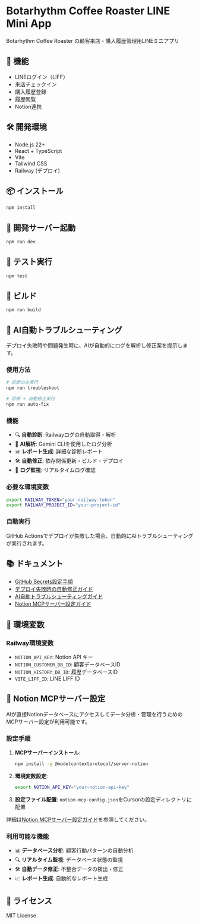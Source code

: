 # Botarhythm Coffee Roaster LINE Mini App

Botarhythm Coffee Roaster の顧客来店・購入履歴管理用LINEミニアプリ

## 🚀 機能

- LINEログイン（LIFF）
- 来店チェックイン
- 購入履歴登録
- 履歴閲覧
- Notion連携

## 🛠️ 開発環境

- Node.js 22+
- React + TypeScript
- Vite
- Tailwind CSS
- Railway (デプロイ)

## 📦 インストール

```bash
npm install
```

## 🚀 開発サーバー起動

```bash
npm run dev
```

## 🧪 テスト実行

```bash
npm test
```

## 🔨 ビルド

```bash
npm run build
```

## 🤖 AI自動トラブルシューティング

デプロイ失敗時や問題発生時に、AIが自動的にログを解析し修正案を提示します。

### 使用方法

```bash
# 診断のみ実行
npm run troubleshoot

# 診断 + 自動修正実行
npm run auto-fix
```

### 機能

- 🔍 **自動診断**: Railwayログの自動取得・解析
- 🤖 **AI解析**: Gemini CLIを使用したログ分析
- 📊 **レポート生成**: 詳細な診断レポート
- 🛠️ **自動修正**: 依存関係更新・ビルド・デプロイ
- 📝 **ログ監視**: リアルタイムログ確認

### 必要な環境変数

```bash
export RAILWAY_TOKEN="your-railway-token"
export RAILWAY_PROJECT_ID="your-project-id"
```

### 自動実行

GitHub Actionsでデプロイが失敗した場合、自動的にAIトラブルシューティングが実行されます。

## 📚 ドキュメント

- [GitHub Secrets設定手順](GITHUB_SECRETS_SETUP.md)
- [デプロイ失敗時の自動修正ガイド](DEPLOYMENT_TROUBLESHOOTING.md)
- [AI自動トラブルシューティングガイド](AI_TROUBLESHOOTING_GUIDE.md)
- [Notion MCPサーバー設定ガイド](notion-mcp-setup.md)

## 🔧 環境変数

### Railway環境変数

- `NOTION_API_KEY`: Notion API キー
- `NOTION_CUSTOMER_DB_ID`: 顧客データベースID
- `NOTION_HISTORY_DB_ID`: 履歴データベースID
- `VITE_LIFF_ID`: LINE LIFF ID

## 🔗 Notion MCPサーバー設定

AIが直接Notionデータベースにアクセスしてデータ分析・管理を行うためのMCPサーバー設定が利用可能です。

### 設定手順

1. **MCPサーバーインストール**:
   ```bash
   npm install -g @modelcontextprotocol/server-notion
   ```

2. **環境変数設定**:
   ```bash
   export NOTION_API_KEY="your-notion-api-key"
   ```

3. **設定ファイル配置**: `notion-mcp-config.json`をCursorの設定ディレクトリに配置

詳細は[Notion MCPサーバー設定ガイド](notion-mcp-setup.md)を参照してください。

### 利用可能な機能

- 📊 **データベース分析**: 顧客行動パターンの自動分析
- 🔍 **リアルタイム監視**: データベース状態の監視
- 🛠️ **自動データ修正**: 不整合データの検出・修正
- 📈 **レポート生成**: 自動的なレポート生成

## 📄 ライセンス

MIT License

